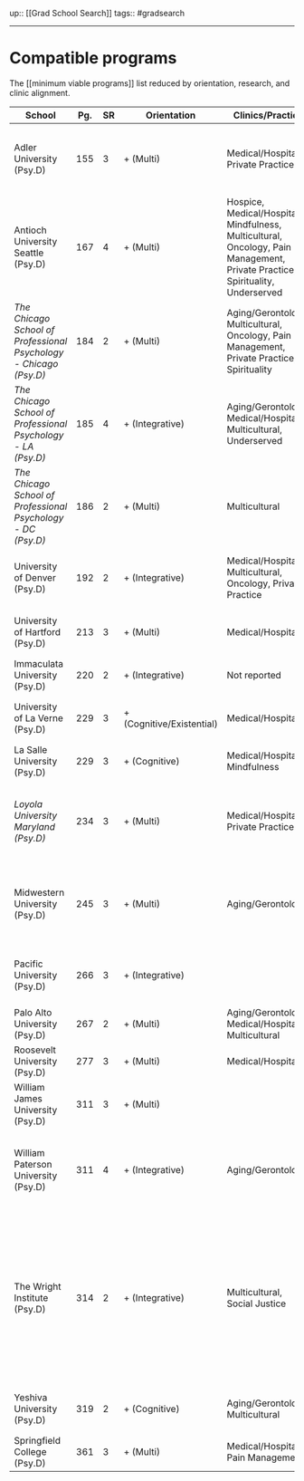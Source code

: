 ---
---

up:: [[Grad School Search]]
tags:: #gradsearch 
***

# Compatible programs

The [[minimum viable programs]] list reduced by orientation, research, and clinic alignment.

| School                                                            | Pg. | SR  | Orientation               | Clinics/Practica                                                                                                              | Tracks                                                                              | Research                                                                                                                                                                                                                                                                                  |
| ----------------------------------------------------------------- | --- | --- | ------------------------- | ----------------------------------------------------------------------------------------------------------------------------- | ----------------------------------------------------------------------------------- | ----------------------------------------------------------------------------------------------------------------------------------------------------------------------------------------------------------------------------------------------------------------------------------------- |
| Adler University (Psy.D)                                          | 155 | 3   | + (Multi)                 | Medical/Hospital, Private Practice                                                                                            | Primary Care Psychology, Trauma/Disaster                                            | Aging/Gerontology/Adult Development, Community Psychology, Health Care/Primary Care, Minority/Cross-Cultural/Diversity                                                                                                                                                                    |
| Antioch University Seattle (Psy.D)                                | 167 | 4   | + (Multi)                 | Hospice, Medical/Hospital, Mindfulness, Multicultural, Oncology, Pain Management, Private Practice, Spirituality, Underserved |                                                                                     | Health Care/Primary Care, Health Disparities, Minority/Cross-Cultural/Diversity, Positive Psychology/Resilience, Social Justice                                                                                                                                                           |
| *The Chicago School of Professional Psychology - Chicago (Psy.D)* | 184 | 2   | + (Multi)                 | Aging/Gerontology, Multicultural, Oncology, Pain Management, Private Practice, Spirituality                                   |                                                                                     | Health Care/Primary Care, Minority/Cross-Cultural/Diversity, Religion/Spirituality                                                                                                                                                                                                        |
| *The Chicago School of Professional Psychology - LA (Psy.D)*      | 185 | 4   | + (Integrative)           | Aging/Gerontology, Medical/Hospital, Multicultural, Underserved                                                               | Interdisciplinary Psychology                                                        | Women's Studies/Feminism                                                                                                                                                                                                                                                                  |
| *The Chicago School of Professional Psychology - DC (Psy.D)*      | 186 | 2   | + (Multi)                 | Multicultural                                                                                                                 |                                                                                     | Health Disparities, Mindfulness, Minority/Cross-Cultural/Diversity                                                                                                                                                                                                                        |
| University of Denver (Psy.D)                                      | 192 | 2   | + (Integrative)           | Medical/Hospital, Multicultural, Oncology, Private Practice                                                                   | Behavioral Analysis/Therapy, International Disaster Psychology, Oncology Psychology | Minority/Cross-Cultural/Diversity, Oncology/Cancer Care, Social Justice                                                                                                                                                                                                                   |
| University of Hartford (Psy.D)                                    | 213 | 3   | + (Multi)                 | Medical/Hospital                                                                                                              | Generalist                                                                          | Community Psychology, Minority/Cross-Cultural/Diversity, Medical Issues                                                                                                                                                                                                                   |
| Immaculata University (Psy.D)                                     | 220 | 2   | + (Integrative)           | Not reported                                                                                                                  | Not reported                                                                        | Not reported                                                                                                                                                                                                                                                                              |
| University of La Verne (Psy.D)                                    | 229 | 3   | + (Cognitive/Existential) | Medical/Hospital                                                                                                              |                                                                                     | Minority/Cross-Cultural/Diversity, Positive Psychology/Resilience                                                                                                                                                                                                                         |
| La Salle University (Psy.D)                                       | 229 | 3   | + (Cognitive)             | Medical/Hospital, Mindfulness                                                                                                 | Generalist                                                                          | Mindfulness                                                                                                                                                                                                                                                                               |
| *Loyola University Maryland (Psy.D)*                              | 234 | 3   | + (Multi)                 | Medical/Hospital, Private Practice                                                                                            |                                                                                     | Aging/Gerontology/Adult Development, Minority/Cross-Cultural/Diversity, Religion/Spirituality, Women's Studies/Feminism                                                                                                                                                                   |
| Midwestern University (Psy.D)                                     | 245 | 3   | + (Multi)                 | Aging/Gerontology                                                                                                             | Neuropsychology                                                                     | Aging/Gerontology/Adult Development, Integration/Unification, Minority/Cross-Cultural/Diversity, Women's Studies/Feminism                                                                                                                                                                 |
| Pacific University (Psy.D)                                        | 266 | 3   | + (Integrative)           |                                                                                                                               | Adult/Adult Clinical, Neuropsychology                                               | Community Psychology, Minority/Cross-Cultural/Diversity, Interdisciplinary Psychology and Care                                                                                                                                                                                            |
| Palo Alto University (Psy.D)                                      | 267 | 2   | + (Multi)                 | Aging/Gerontology, Medical/Hospital, Multicultural                                                                            |                                                                                     | Minority/Cross-Cultural/Diversity                                                                                                                                                                                                                                                         |
| Roosevelt University (Psy.D)                                      | 277 | 3   | + (Multi)                 | Medical/Hospital                                                                                                              |                                                                                     | Mindfulness, Minority/Cross-Cultural/Diversity                                                                                                                                                                                                                                            |
| William James University (Psy.D)                                  | 311 | 3   | + (Multi)                 |                                                                                                                               | Geropsychology/Aging                                                                |                                                                                                                                                                                                                                                                                           |
| William Paterson University (Psy.D)                               | 311 | 4   | + (Integrative)           | Aging/Gerontology                                                                                                             |                                                                                     | Aging/Gerontology/Adult Development, Community Psychology, Integration/Unification, Mindfulness, Minority/Cross-Cultural/Diversity                                                                                                                                                        |
| The Wright Institute (Psy.D)                                      | 314 | 2   | + (Integrative)           | Multicultural, Social Justice                                                                                                 |                                                                                     | Aging/Gerontology/Adult Development, Community Psychology, Forgiveness, Group Process and Therapy, Mindfulness, Minority/Cross-Cultural/Diversity, Religion/Spirituality, Social Justice, Women's Studies/Feminism, Attitudes/Beliefs/Values, Evolutionary Psychology, Hospice/Geriatrics |
| Yeshiva University (Psy.D)                                        | 319 | 2   | + (Cognitive)             | Aging/Gerontology, Multicultural                                                                                              | Behavioral Analysis/Therapy, Geropsychology/Aging, Neuropsychology                  | Aging/Gerontology/Adult Development, Minority/Cross-Cultural/Diversity                                                                                                                                                                                                                    |
| Springfield College (Psy.D)                                       | 361 | 3   | + (Multi)                 | Medical/Hospital, Pain Management                                                                                             |                                                                                     | Religion/Spirituality, Social Justice, Women's Studies/Feminism                                                                                                                                                                                                                           |
